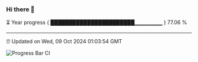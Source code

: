 ### Hi there 👋

⏳ Year progress { ███████████████████████▁▁▁▁▁▁▁ } 77.06 %

---

⏰ Updated on Wed, 09 Oct 2024 01:03:54 GMT

![Progress Bar CI](https://github.com/liununu/liununu/workflows/Progress%20Bar%20CI/badge.svg)
